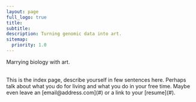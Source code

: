 ```yaml
---
layout: page
full_logo: true
title: 
subtitle: 
description: Turning genomic data into art.
sitemap:
  priority: 1.0
---
```

<p class="describe-text">Marrying biology with art.</p>
<br>
This is the index page, describe yourself in few sentences here. Perhaps talk about what you do for living and what you do in your free time. Maybe even leave an [email@address.com](#) or a link to your [resume](#).

<br>
<br>
<br>
<br>
<br>
<br>
<br>
